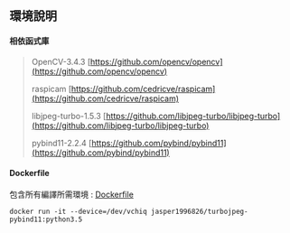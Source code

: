 ## 環境說明

#### 相依函式庫
> OpenCV-3.4.3 [https://github.com/opencv/opencv](https://github.com/opencv/opencv)
>
> raspicam [https://github.com/cedricve/raspicam](https://github.com/cedricve/raspicam)
>
> libjpeg-turbo-1.5.3 [https://github.com/libjpeg-turbo/libjpeg-turbo](https://github.com/libjpeg-turbo/libjpeg-turbo)
>
> pybind11-2.2.4 [https://github.com/pybind/pybind11](https://github.com/pybind/pybind11)

#### Dockerfile
包含所有編譯所需環境 :
[Dockerfile](https://github.com/jasperyen/Pi-UDP-Streaming-Demo/blob/master/raspberry%20pi%20source%20code/docker/Dockerfile)

```
docker run -it --device=/dev/vchiq jasper1996826/turbojpeg-pybind11:python3.5
```

